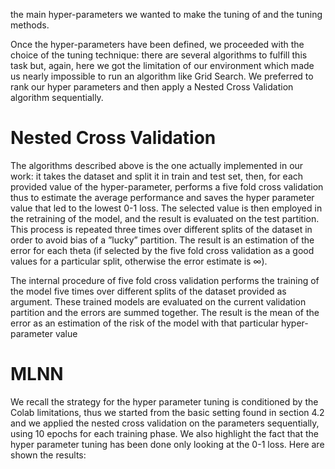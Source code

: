 the main hyper-parameters we wanted to make the tuning of and the tuning methods.

Once the hyper-parameters have been defined, we proceeded with the choice of the tuning
technique: there are several algorithms to fulfill this task but, again, here we got the limitation of our environment which made us nearly impossible to run an algorithm like Grid Search. We preferred to rank our hyper parameters and then apply a Nested Cross Validation algorithm sequentially.

# Nested Cross Validation

The algorithms described above is the one actually implemented in our work: it takes the
dataset and split it in train and test set, then, for each provided value of the hyper-parameter, performs a five fold cross validation thus to estimate the average performance and saves the hyper parameter value that led to the lowest 0-1 loss. The selected value is then employed in the retraining of the model, and the result is evaluated on the test partition. This process is repeated three times over different splits of the dataset in order to avoid bias of a ”lucky” partition. The result is an estimation of the error for each theta (if selected by the five fold cross validation as a good values for a particular split, otherwise the error estimate is ∞).

The internal procedure of five fold cross validation performs the training of the model five times over different splits of the dataset provided as argument. These trained models are evaluated on the current validation partition and the errors are summed together. The result is the mean of the error as an estimation of the risk of the model with that particular hyper-parameter value


# MLNN
We recall the strategy for the hyper parameter tuning is conditioned by the Colab limitations, thus we started from the basic setting found in section 4.2 and we applied the nested cross validation on the parameters sequentially, using 10 epochs for each training phase. We also highlight the fact that the hyper parameter tuning has been done only looking at the 0-1 loss. Here are shown the results: